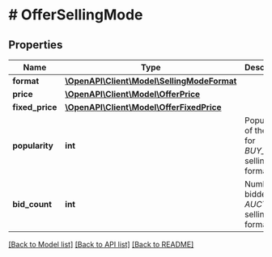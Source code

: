 # # OfferSellingMode

## Properties

Name | Type | Description | Notes
------------ | ------------- | ------------- | -------------
**format** | [**\OpenAPI\Client\Model\SellingModeFormat**](SellingModeFormat.md) |  | [optional] 
**price** | [**\OpenAPI\Client\Model\OfferPrice**](OfferPrice.md) |  | [optional] 
**fixed_price** | [**\OpenAPI\Client\Model\OfferFixedPrice**](OfferFixedPrice.md) |  | [optional] 
**popularity** | **int** | Popularity of the offer for *BUY_NOW* selling format. | [optional] 
**bid_count** | **int** | Number of bidders for *AUCTION* selling format. | [optional] 

[[Back to Model list]](../../README.md#documentation-for-models) [[Back to API list]](../../README.md#documentation-for-api-endpoints) [[Back to README]](../../README.md)



